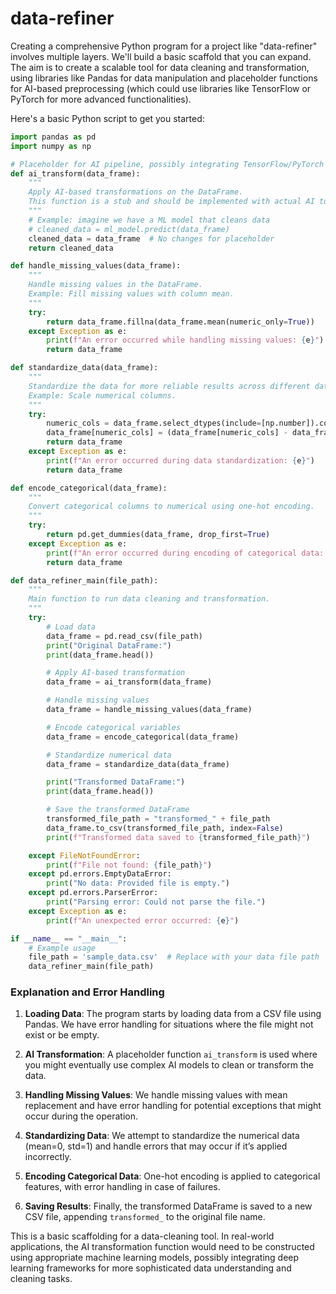 # data-refiner

Creating a comprehensive Python program for a project like "data-refiner" involves multiple layers. We'll build a basic scaffold that you can expand. The aim is to create a scalable tool for data cleaning and transformation, using libraries like Pandas for data manipulation and placeholder functions for AI-based preprocessing (which could use libraries like TensorFlow or PyTorch for more advanced functionalities).

Here's a basic Python script to get you started:

```python
import pandas as pd
import numpy as np

# Placeholder for AI pipeline, possibly integrating TensorFlow/PyTorch
def ai_transform(data_frame):
    """
    Apply AI-based transformations on the DataFrame.
    This function is a stub and should be implemented with actual AI tools.
    """
    # Example: imagine we have a ML model that cleans data
    # cleaned_data = ml_model.predict(data_frame)
    cleaned_data = data_frame  # No changes for placeholder
    return cleaned_data

def handle_missing_values(data_frame):
    """
    Handle missing values in the DataFrame.
    Example: Fill missing values with column mean.
    """
    try:
        return data_frame.fillna(data_frame.mean(numeric_only=True))
    except Exception as e:
        print(f"An error occurred while handling missing values: {e}")
        return data_frame

def standardize_data(data_frame):
    """
    Standardize the data for more reliable results across different data sets.
    Example: Scale numerical columns.
    """
    try:
        numeric_cols = data_frame.select_dtypes(include=[np.number]).columns
        data_frame[numeric_cols] = (data_frame[numeric_cols] - data_frame[numeric_cols].mean()) / data_frame[numeric_cols].std()
        return data_frame
    except Exception as e:
        print(f"An error occurred during data standardization: {e}")
        return data_frame

def encode_categorical(data_frame):
    """
    Convert categorical columns to numerical using one-hot encoding.
    """
    try:
        return pd.get_dummies(data_frame, drop_first=True)
    except Exception as e:
        print(f"An error occurred during encoding of categorical data: {e}")
        return data_frame

def data_refiner_main(file_path):
    """
    Main function to run data cleaning and transformation.
    """
    try:
        # Load data
        data_frame = pd.read_csv(file_path)
        print("Original DataFrame:")
        print(data_frame.head())

        # Apply AI-based transformation
        data_frame = ai_transform(data_frame)

        # Handle missing values
        data_frame = handle_missing_values(data_frame)

        # Encode categorical variables
        data_frame = encode_categorical(data_frame)

        # Standardize numerical data
        data_frame = standardize_data(data_frame)

        print("Transformed DataFrame:")
        print(data_frame.head())

        # Save the transformed DataFrame
        transformed_file_path = "transformed_" + file_path
        data_frame.to_csv(transformed_file_path, index=False)
        print(f"Transformed data saved to {transformed_file_path}")

    except FileNotFoundError:
        print(f"File not found: {file_path}")
    except pd.errors.EmptyDataError:
        print("No data: Provided file is empty.")
    except pd.errors.ParserError:
        print("Parsing error: Could not parse the file.")
    except Exception as e:
        print(f"An unexpected error occurred: {e}")

if __name__ == "__main__":
    # Example usage
    file_path = 'sample_data.csv'  # Replace with your data file path
    data_refiner_main(file_path)
```

### Explanation and Error Handling

1. **Loading Data**: The program starts by loading data from a CSV file using Pandas. We have error handling for situations where the file might not exist or be empty.

2. **AI Transformation**: A placeholder function `ai_transform` is used where you might eventually use complex AI models to clean or transform the data.

3. **Handling Missing Values**: We handle missing values with mean replacement and have error handling for potential exceptions that might occur during the operation.

4. **Standardizing Data**: We attempt to standardize the numerical data (mean=0, std=1) and handle errors that may occur if it’s applied incorrectly.

5. **Encoding Categorical Data**: One-hot encoding is applied to categorical features, with error handling in case of failures.

6. **Saving Results**: Finally, the transformed DataFrame is saved to a new CSV file, appending `transformed_` to the original file name.

This is a basic scaffolding for a data-cleaning tool. In real-world applications, the AI transformation function would need to be constructed using appropriate machine learning models, possibly integrating deep learning frameworks for more sophisticated data understanding and cleaning tasks.